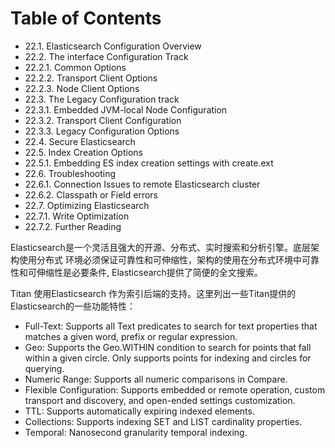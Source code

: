 # Table of Contents

- 22.1. Elasticsearch Configuration Overview
- 22.2. The interface Configuration Track
 - 22.2.1. Common Options
 - 22.2.2. Transport Client Options
 - 22.2.3. Node Client Options
- 22.3. The Legacy Configuration track
 - 22.3.1. Embedded JVM-local Node Configuration
 - 22.3.2. Transport Client Configuration
 - 22.3.3. Legacy Configuration Options
- 22.4. Secure Elasticsearch
- 22.5. Index Creation Options
 - 22.5.1. Embedding ES index creation settings with create.ext
- 22.6. Troubleshooting
 - 22.6.1. Connection Issues to remote Elasticsearch cluster
 - 22.6.2. Classpath or Field errors
- 22.7. Optimizing Elasticsearch
 - 22.7.1. Write Optimization
 - 22.7.2. Further Reading


 Elasticsearch是一个灵活且强大的开源、分布式、实时搜索和分析引擎。底层架构使用分布式
 环境必须保证可靠性和可伸缩性，架构的使用在分布式环境中可靠性和可伸缩性是必要条件,
 Elasticsearch提供了简便的全文搜索。

Titan 使用Elasticsearch 作为索引后端的支持。这里列出一些Titan提供的Elasticsearch的一些功能特性：

- Full-Text: Supports all Text predicates to search for text properties that matches a given word, prefix or regular expression.
- Geo: Supports the Geo.WITHIN condition to search for points that fall within a given circle. Only supports points for indexing and circles for querying.
- Numeric Range: Supports all numeric comparisons in Compare.
- Flexible Configuration: Supports embedded or remote operation, custom transport and discovery, and open-ended settings customization.
- TTL: Supports automatically expiring indexed elements.
- Collections: Supports indexing SET and LIST cardinality properties.
- Temporal: Nanosecond granularity temporal indexing.
